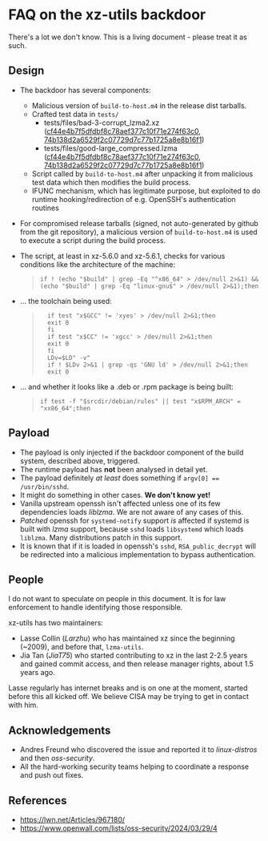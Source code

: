 # FAQ on the xz-utils backdoor

There's a lot we don't know. This is a living document - please treat it as such.

## Design
* The backdoor has several components:
  - Malicious version of `build-to-host.m4` in the release dist tarballs.
  - Crafted test data in `tests/`
    - tests/files/bad-3-corrupt_lzma2.xz ([cf44e4b7f5dfdbf8c78aef377c10f71e274f63c0](https://github.com/tukaani-project/xz/commit/cf44e4b7f5dfdbf8c78aef377c10f71e274f63c0), [74b138d2a6529f2c07729d7c77b1725a8e8b16f1](https://github.com/tukaani-project/xz/commit/74b138d2a6529f2c07729d7c77b1725a8e8b16f1))
    - tests/files/good-large_compressed.lzma ([cf44e4b7f5dfdbf8c78aef377c10f71e274f63c0](https://github.com/tukaani-project/xz/commit/cf44e4b7f5dfdbf8c78aef377c10f71e274f63c0), [74b138d2a6529f2c07729d7c77b1725a8e8b16f1](https://github.com/tukaani-project/xz/commit/74b138d2a6529f2c07729d7c77b1725a8e8b16f1))
  - Script called by `build-to-host.m4` after unpacking it from malicious test data which then modifies the build process.
  - IFUNC mechanism, which has legitimate purpose, but exploited to do runtime hooking/redirection
    of e.g. OpenSSH's authentication routines

* For compromised release tarballs (signed, not auto-generated by github from the git repository),
  a malicious version of `build-to-host.m4` is used to execute a script during the build process.

* The script, at least in xz-5.6.0 and xz-5.6.1, checks for various conditions like the architecture
  of the machine:
  >```if ! (echo "$build" | grep -Eq "^x86_64" > /dev/null 2>&1) && (echo "$build" | grep -Eq "linux-gnu$" > /dev/null 2>&1);then```

* ... the toolchain being used:
  > ```
  >   if test "x$GCC" != 'xyes' > /dev/null 2>&1;then
  >   exit 0
  >   fi
  >   if test "x$CC" != 'xgcc' > /dev/null 2>&1;then
  >   exit 0
  >   fi
  >   LDv=$LD" -v"
  >   if ! $LDv 2>&1 | grep -qs 'GNU ld' > /dev/null 2>&1;then
  >   exit 0
  > ```

* ... and whether it looks like a .deb or .rpm package is being built:
  > `if test -f "$srcdir/debian/rules" || test "x$RPM_ARCH" = "xx86_64";then`

## Payload

* The payload is only injected if the backdoor component of the build system, described above, triggered.
* The runtime payload has __not__ been analysed in detail yet.
* The payload definitely _at least_ does something if `argv[0] == /usr/bin/sshd`.
* It might do something in other cases. **We don't know yet!**
* Vanilla upstream openssh isn't affected unless one of its few dependencies loads _liblzma_. We are not aware of any cases of this.
* _Patched_ openssh for `systemd-notify` support _is_ affected if systemd is built with _lzma_ support, because `sshd` loads `libsystemd` which loads `liblzma`. Many distributions patch in this support.
* It is known that if it is loaded in openssh's `sshd`, `RSA_public_decrypt` will be redirected into a malicious implementation to bypass authentication.

## People

I do not want to speculate on people in this document. It is for law enforcement to handle identifying those responsible.

xz-utils has two maintainers:
* Lasse Collin (_Larzhu_) who has maintained xz since the beginning (~2009), and before that, `lzma-utils`.
* Jia Tan (_JiaT75_) who started contributing to xz in the last 2-2.5 years and gained commit access, and then release manager rights, about 1.5 years ago.

Lasse regularly has internet breaks and is on one at the moment, started before this all kicked off. We believe CISA may be trying to get in contact with him.

## Acknowledgements

* Andres Freund who discovered the issue and reported it to *linux-distros* and then *oss-security*.
* All the hard-working security teams helping to coordinate a response and push out fixes.

## References
* https://lwn.net/Articles/967180/
* https://www.openwall.com/lists/oss-security/2024/03/29/4